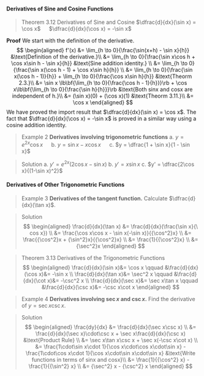 
#### Derivatives of Sine and Cosine Functions
>Theorem 3.12 Derivatives of Sine and Cosine
$\dfrac{d}{dx}(\sin x) = \cos x$ &emsp; $\dfrac{d}{dx}(\cos x) = -\sin x$

**Proof**
We start with the definition of the derivative.
$$
\begin{aligned}
f'(x) &= \lim_{h \to 0}{\frac{\sin(x+h) - \sin x}{h}} &\text{Definition of the derivative.}\\
&= \lim_{h \to 0}{\frac{\sin x\cos h + \cos x\sin h - \sin x}{h}} &\text{Sine addition identity.} \\
&= \lim_{h \to 0}{\frac{\sin x(\cos h - 1) + \cos x\sin h}{h}} \\
&= \lim_{h \to 0}{\frac{\sin x(\cos h - 1)}{h}} + \lim_{h \to 0}{\frac{\cos x\sin h}{h}} &\text{Theorm 2.3.}\\
&= \sin x \lb\bf{\lim_{h \to 0}{\frac{\cos h - 1}{h}}}\rb + \cos x\lb\bf{\lim_{h \to 0}{\frac{\sin h}{h}}}\rb &\text{Both sinx and cosx are independent of h.}\\
&= (\sin x)(0) + (\cos x)(1) &\text{Theorm 3.11.}\\
&= \cos x
\end{aligned}
$$
We have proved the import result that $\dfrac{d}{dx}(\sin x) = \cos x$.
The fact that $\dfrac{d}{dx}(\cos x) = -\sin x$ is proved in a similar way using a cosine addition identity.

>Example 2
**Derivatives involving trigonometric functions**
a. $y=e^{2x}\cos x$ &emsp; b. $y=\sin x - x\cos x$ &emsp; c. $y = \dfrac{1 + \sin x}{1 - \sin x}$

>Solution
a. $y' = e^{2x}(2\cos x - \sin x)$
b. $y' = x\sin x$
c. $y' = \dfrac{2\cos x}{(1-\sin x)^2}$

#### Derivatives of Other Trigonometric Functions

>Example 3
**Derivatives of the tangent function.** Calculate $\dfrac{d}{dx}(\tan x)$.

>Solution
$$
\begin{aligned}
\frac{d}{dx}(\tan x) &= \frac{d}{dx}(\frac{\sin x}{\ cos x}) \\
&= \frac{\cos x\cos x - \sin x(-\sin x)}{{\cos^2}x} \\
&= \frac{{\cos^2}x + {\sin^2}x}{{\cos^2}x} \\
&= \frac{1}{{\cos^2}x} \\
&= {\sec^2}x
\end{aligned}
$$

>Theorem 3.13 Derivatives of the Trigonometric Functions
$$
\begin{aligned}
\frac{d}{dx}(\sin x)&= \cos x \qquad
&\frac{d}{dx}(\cos x)&= -\sin x \\
\frac{d}{dx}(\tan x)&= \sec^2 x \qquad
&\frac{d}{dx}(\cot x)&= -\csc^2 x \\
\frac{d}{dx}(\sec x)&= \sec x\tan x \qquad
&\frac{d}{dx}(\csc x)&= -\csc x\cot x
\end{aligned}
$$

>Example 4
**Derivatives involving $\sec x$ and $\csc x$.** Find the derivative of $y = \sec x\csc x$.

>Solution
$$
\begin{aligned}
\frac{dy}{dx} &= \frac{d}{dx}(\sec x\csc x) \\
&= \frac{d}{dx}(\sec x)\cdot\csc x + \sec x\frac{d}{dx}(\csc x) &\text{Product Rule} \\
&= \sec x\tan x\csc x + \sec x(-\csc x\cot x) \\
&= \frac{1\cdot\sin x\cdot 1}{\cos x\cdot\cos x\cdot\sin x} - \frac{1\cdot\cos x\cdot 1}{\cos x\cdot\sin x\cdot\sin x} &\text{Write functions in terms of sinx and cosx}\\
&= \frac{1}{{\cos^2} x} - \frac{1}{{\sin^2} x} \\
&= {\sec^2} x - {\csc^2} x
\end{aligned}
$$
